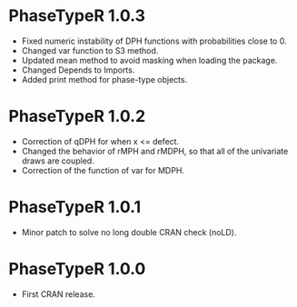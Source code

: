 # PhaseTypeR 1.0.3

* Fixed numeric instability of DPH functions with probabilities 
close to 0. 
* Changed var function to S3 method.
* Updated mean method to avoid masking when loading the package.
* Changed Depends to Imports.
* Added print method for phase-type objects.

# PhaseTypeR 1.0.2

* Correction of qDPH for when x <= defect.
* Changed the behavior of rMPH and rMDPH, so that all of the univariate draws
are coupled.
* Correction of the function of var for MDPH.

# PhaseTypeR 1.0.1

* Minor patch to solve no long double CRAN check (noLD).

# PhaseTypeR 1.0.0

* First CRAN release.

